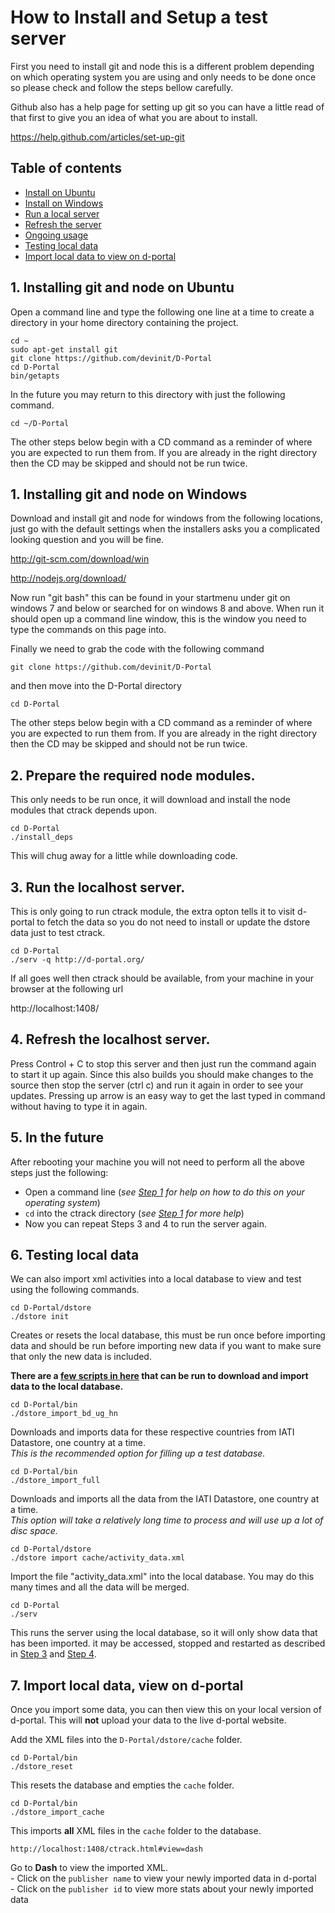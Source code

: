
# How to Install and Setup a test server

First you need to install git and node this is a different problem 
depending on which operating system you are using and only needs to 
be done once so please check and follow the steps bellow carefully.

Github also has a help page for setting up git so you can have a 
little read of that first to give you an idea of what you are about 
to install.

https://help.github.com/articles/set-up-git

## Table of contents
  - [Install on Ubuntu](#1-installing-git-and-node-on-ubuntu)
  - [Install on Windows](#2-prepare-the-required-node-modules)
  - [Run a local server](#3-run-the-localhost-server)
  - [Refresh the server](#4-refresh-the-localhost-server)
  - [Ongoing usage](#5-in-the-future)
  - [Testing local data](#6-testing-local-data)
  - [Import local data to view on d-portal](#7-import-local-data-view-on-d-portal)


## 1. Installing git and node on Ubuntu

Open a command line and type the following one line at a time to 
create a directory in your home directory containing the project.

	cd ~
	sudo apt-get install git
	git clone https://github.com/devinit/D-Portal
	cd D-Portal
	bin/getapts

In the future you may return to this directory with just the 
following command.

	cd ~/D-Portal


The other steps below begin with a CD command as a reminder of where 
you are expected to run them from. If you are already in the right 
directory then the CD may be skipped and should not be run twice.


## 1. Installing git and node on Windows

Download and install git and node for windows from the following 
locations, just go with the default settings when the installers asks 
you a complicated looking question and you will be fine.

http://git-scm.com/download/win

http://nodejs.org/download/

Now run "git bash" this can be found in your startmenu under git on 
windows 7 and below or searched for on windows 8 and above. When run 
it should open up a command line window, this is the window you need 
to type the commands on this page into.

Finally we need to grab the code with the following command

	git clone https://github.com/devinit/D-Portal

and then move into the D-Portal directory

	cd D-Portal

The other steps below begin with a CD command as a reminder of where 
you are expected to run them from. If you are already in the right 
directory then the CD may be skipped and should not be run twice.


## 2. Prepare the required node modules.

This only needs to be run once, it will download and install the 
node modules that ctrack depends upon.

	cd D-Portal
	./install_deps
	
This will chug away for a little while downloading code.


## 3. Run the localhost server.

This is only going to run ctrack module, the extra opton tells it to 
visit d-portal to fetch the data so you do not need to install or 
update the dstore data just to test ctrack.

	cd D-Portal
	./serv -q http://d-portal.org/

If all goes well then ctrack should be available, from your machine 
in your browser at the following url

http://localhost:1408/


## 4. Refresh the localhost server.

Press Control + C to stop this server and then just run the command 
again to start it up again. Since this also builds you should make 
changes to the source then stop the server (ctrl c) and run it again 
in order to see your updates. Pressing up arrow is an easy way to 
get the last typed in command without having to type it in again.


## 5. In the future

After rebooting your machine you will not need to perform all the 
above steps just the following:

  - Open a command line  (_see [Step 1](#1-installing-git-and-node-on-ubuntu) for help on how to do this on your operating system_)
  - ```cd``` into the ctrack directory (_see [Step 1](#1-installing-git-and-node-on-ubuntu) for more help_)
  - Now you can repeat Steps 3 and 4 to run the server again.


## 6. Testing local data

We can also import xml activities into a local database to view and 
test using the following commands.

	cd D-Portal/dstore
	./dstore init

Creates or resets the local database, this must be run once before 
importing data and should be run before importing new data if you want 
to make sure that only the new data is included.

	
**There are a [few scripts in here](https://github.com/devinit/D-Portal/tree/master/bin) that can be run to download and import 
data to the local database.**

	cd D-Portal/bin
	./dstore_import_bd_ug_hn
	
Downloads and imports data for these respective countries from IATI Datastore, one country at a time.  
_This is the recommended option for filling up a test database._

	cd D-Portal/bin
	./dstore_import_full
	
Downloads and imports all the data from the IATI Datastore, one country at a time.  
_This option will take a relatively long time to process and will use up a lot of disc space._

	cd D-Portal/dstore
	./dstore import cache/activity_data.xml

Import the file "activity_data.xml" into the local database. You may do 
this many times and all the data will be merged.

	cd D-Portal
	./serv

This runs the server using the local database, so it will only show 
data that has been imported. it may be accessed, stopped and restarted as 
described in [Step 3](#3-run-the-localhost-server) and [Step 4](#4-refresh-the-localhost-server).



## 7. Import local data, view on d-portal

Once you import some data, you can then view this on your local version of d-portal. This will **not** upload your data to the live d-portal website.

Add the XML files into the ```D-Portal/dstore/cache``` folder.

	cd D-Portal/bin
	./dstore_reset
	
This resets the database and empties the ```cache``` folder.

	cd D-Portal/bin
	./dstore_import_cache
	
This imports **all** XML files in the ```cache``` folder to the database.

	http://localhost:1408/ctrack.html#view=dash
	
Go to **Dash** to view the imported XML.  
    - Click on the ```publisher name``` to view your newly imported data in d-portal  
    - Click on the ```publisher id``` to view more stats about your newly imported data

